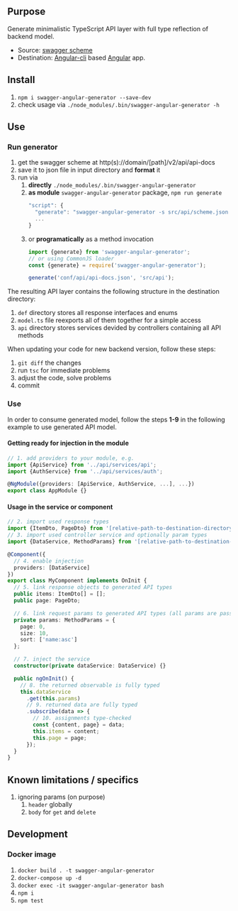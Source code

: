 ## Purpose

Generate minimalistic TypeScript API layer with full type reflection of backend model.
- Source: [swagger scheme](https://swagger.io/specification/)
- Destination: [Angular-cli](https://cli.angular.io/) based [Angular](https://angular.io/) app.

## Install

1. `npm i swagger-angular-generator --save-dev`
1. check usage via `./node_modules/.bin/swagger-angular-generator -h`

## Use

### Run generator

1. get the swagger scheme at http(s)://domain/[path]/v2/api/api-docs
1. save it to json file in input directory and **format** it
1. run via
    1. **directly** `./node_modules/.bin/swagger-angular-generator`
    1. **as module** `swagger-angular-generator` package, `npm run generate`
        ```javascript
        "script": {
          "generate": "swagger-angular-generator -s src/api/scheme.json -d src/api/generated"
          ...
        }
        ```
    1. or **programatically** as a method invocation
        ```typescript
        import {generate} from 'swagger-angular-generator';
        // or using CommonJS loader
        const {generate} = require('swagger-angular-generator');

        generate('conf/api/api-docs.json', 'src/api');
        ```

The resulting API layer contains the following structure in the destination directory:

1. `def` directory stores all response interfaces and enums
1. `model.ts` file reexports all of them together for a simple access
1. `api` directory stores services devided by controllers containing all API methods

When updating your code for new backend version, follow these steps:

1. `git diff` the changes
1. run `tsc` for immediate problems
1. adjust the code, solve problems
1. commit

### Use

In order to consume generated model, follow the steps **1-9** in the following example to use generated API model.

#### Getting ready for injection in the module

```typescript
// 1. add providers to your module, e.g.
import {ApiService} from '../api/services/api';
import {AuthService} from '../api/services/auth';

@NgModule({providers: [ApiService, AuthService, ...], ...})
export class AppModule {}
```

#### Usage in the service or component
```typescript
// 2. import used response types
import {ItemDto, PageDto} from '[relative-path-to-destination-directory]/model';
// 3. import used controller service and optionally param types
import {DataService, MethodParams} from '[relative-path-to-destination-directory]/api/DataService';

@Component({
  // 4. enable injection
  providers: [DataService]
})
export class MyComponent implements OnInit {
  // 5. link response objects to generated API types
  public items: ItemDto[] = [];
  public page: PageDto;

  // 6. link request params to generated API types (all params are passed together in one object)
  private params: MethodParams = {
    page: 0,
    size: 10,
    sort: ['name:asc']
  };

  // 7. inject the service
  constructor(private dataService: DataService) {}

  public ngOnInit() {
    // 8. the returned observable is fully typed
    this.dataService
      .get(this.params)
      // 9. returned data are fully typed
      .subscribe(data => {
        // 10. assignments type-checked
        const {content, page} = data;
        this.items = content;
        this.page = page;
      });
  }
}
```

## Known limitations / specifics

1. ignoring params (on purpose)
    1. `header` globally
    1. `body` for `get` and `delete`

## Development

### Docker image

1. `docker build . -t swagger-angular-generator`
1. `docker-compose up -d`
1. `docker exec -it swagger-angular-generator bash`
1. `npm i`
1. `npm test`
